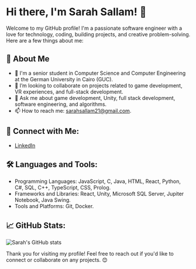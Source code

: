 # Hi there, I'm Sarah Sallam! 👋

Welcome to my GitHub profile! I'm a passionate software engineer with a love for technology, coding, building projects, and creative problem-solving. Here are a few things about me:
             
## 🚀 About Me
- 🔭 I'm a senior student in Computer Science and Computer Engineering at the German University in Cairo (GUC). 
- 👯 I’m looking to collaborate on projects related to game development, VR experiences, and full-stack development.
- 💬 Ask me about game development, Unity, full stack development, software engineering, and algorithms.
- 📫 How to reach me: sarahsallam21@gmail.com.

## 🔗 Connect with Me:
- [LinkedIn](https://www.linkedin.com/in/sara-sallam-89aa20228/)
  
## 🛠️ Languages and Tools:
- Programming Languages: JavaScript, C, Java, HTML, React, Python, C#, SQL, C++, TypeScript, CSS, Prolog.
- Frameworks and Libraries: React, Unity, Microsoft SQL Server, Jupiter Notebook, Java Swing.
- Tools and Platforms: Git, Docker.
## 📈 GitHub Stats:
![Sarah's GitHub stats](https://github-readme-stats.vercel.app/api?username=sarahhsallam2&show_icons=true&theme=radical)


Thank you for visiting my profile! Feel free to reach out if you'd like to connect or collaborate on any projects. 😊
